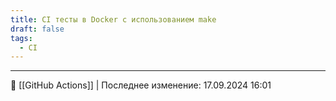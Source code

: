 ```yaml
---
title: CI тесты в Docker c использованием make
draft: false
tags:
  - CI
---
```

 
----
📂 [[GitHub Actions]] | Последнее изменение: 17.09.2024 16:01
